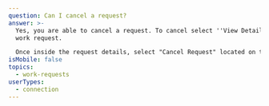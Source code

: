 ```yaml
---
question: Can I cancel a request?
answer: >-
  Yes, you are able to cancel a request. To cancel select ''View Details' on the
  work request. 

  Once inside the request details, select "Cancel Request" located on the top right.
isMobile: false
topics:
  - work-requests
userTypes:
  - connection
---
```


